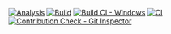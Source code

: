 [![Analysis](https://github.com/MUGUNTHANS862000/M2_PROJECT-EMBEDDED-SYSTEM-2022/actions/workflows/Analysis.yml/badge.svg)](https://github.com/MUGUNTHANS862000/M2_PROJECT-EMBEDDED-SYSTEM-2022/actions/workflows/Analysis.yml)
[![Build](https://github.com/MUGUNTHANS862000/M2_PROJECT-EMBEDDED-SYSTEM-2022/actions/workflows/build.yml/badge.svg)](https://github.com/MUGUNTHANS862000/M2_PROJECT-EMBEDDED-SYSTEM-2022/actions/workflows/build.yml)
[![Build CI - Windows](https://github.com/MUGUNTHANS862000/M2_PROJECT-EMBEDDED-SYSTEM-2022/actions/workflows/Build_windows.yml/badge.svg)](https://github.com/MUGUNTHANS862000/M2_PROJECT-EMBEDDED-SYSTEM-2022/actions/workflows/Build_windows.yml)
[![CI](https://github.com/MUGUNTHANS862000/M2_PROJECT-EMBEDDED-SYSTEM-2022/actions/workflows/Valgrind.yml/badge.svg)](https://github.com/MUGUNTHANS862000/M2_PROJECT-EMBEDDED-SYSTEM-2022/actions/workflows/Valgrind.yml)
[![Contribution Check - Git Inspector](https://github.com/MUGUNTHANS862000/M2_PROJECT-EMBEDDED-SYSTEM-2022/actions/workflows/git_inspector.yml/badge.svg)](https://github.com/MUGUNTHANS862000/M2_PROJECT-EMBEDDED-SYSTEM-2022/actions/workflows/git_inspector.yml)

